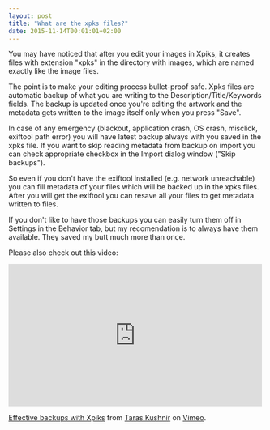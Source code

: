 ```yaml
---
layout: post
title: "What are the xpks files?"
date: 2015-11-14T00:01:01+02:00
---
```


You may have noticed that after you edit your images in Xpiks, it creates files with extension "xpks" in the directory with images, which are named exactly like the image files.

The point is to make your editing process bullet-proof safe. Xpks files are automatic backup of what you are writing to the Description/Title/Keywords fields. The backup is updated once you're editing the artwork and the metadata gets written to the image itself only when you press "Save".

In case of any emergency (blackout, application crash, OS crash, misclick, exiftool path error) you will have latest backup always with you saved in the xpks file. If you want to skip reading metadata from backup on import you can check appropriate checkbox in the Import dialog window ("Skip backups").

So even if you don't have the exiftool installed (e.g. network unreachable) you can fill metadata of your files which will be backed up in the xpks files. After you will get the exiftool you can resave all your files to get metadata written to files.

If you don't like to have those backups you can easily turn them off in Settings in the Behavior tab, but my recomendation is to always have them available. They saved my butt much more than once.

Please also check out this video:

<iframe src="https://player.vimeo.com/video/155427686" width="500" height="281" frameborder="0" webkitallowfullscreen mozallowfullscreen allowfullscreen></iframe>
<p><a href="https://vimeo.com/155427686">Effective backups with Xpiks</a> from <a href="https://vimeo.com/user16537965">Taras Kushnir</a> on <a href="https://vimeo.com">Vimeo</a>.</p>
